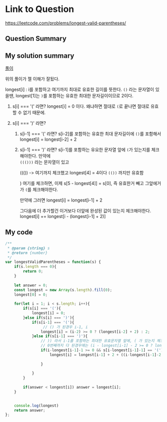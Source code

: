 # Link to Question
https://leetcode.com/problems/longest-valid-parentheses/

## Question Summary

## My solution summary
[풀이](https://leetcode.com/problems/longest-valid-parentheses/discuss/14133/My-DP-O(n)-solution-without-using-stack)


위의 풀이가 젤 이해가 잘됬다. 

longest[i] : i를 포함하고 여기까지 최대로 유효한 길이를 뜻한다. `()` 라는 문자열이 있을땐, longest[1]는 `)`를 포함하는 유효한 최대한 문자길이이므로 2이다. 

1. s[i] === '(' 라면? longest[i] = 0 이다. 왜냐하면 절대로 `(`로 끝나면 절대로 유효할 수 없기 때문에.

2. s[i] === ')' 라면? 
   1. s[i-1] === '(' 라면? s[i-2]를 포함하는 유효한 최대 문자길이에 `()`를 포함해서 longest[i] = longest[i-2] + 2
   2. s[i-1] === ')' 라면? s[i-1]를 포함하는 유요한 문자열 앞에 `(`가 있는지를 체크해야한다. 만약에  
        `((()))` 라는 문자열이 있고

        ((()) -> 여기까지 체크했고 longest[4] = 4이다 `(())` 까지만 유효함
        
        ) 여기를 체크하면, 이제 s[5 - longest[4]] = s[0], 즉 유효한거 빼고 그앞에거가 `(`를 체크해야한다. 
        
        만약에 그러면 longest[i] = longest[i-1] + 2 

        그다음에 더 추가할건 이거보다 더앞에 완성된 값이 있는지 체크해야한다. longest[i] += longest[i - (longest[i-1] + 2)] 


## My code 
```javascript
/**
 * @param {string} s
 * @return {number}
 */
var longestValidParentheses = function(s) {
    if(s.length === 0){
        return 0;
    }
    
    let answer = 0;
    const longest = new Array(s.length).fill(0);
    longest[0] = 0;
        
    for(let i = 1; i < s.length; i++){
        if(s[i] === '('){
            longest[i] = 0;
        }else if(s[i] === ')'){
            if(s[i-1] === '('){
                 // () 가 된경우 i-1, i
                longest[i] = (i-2) >= 0 ? (longest[i-2] + 2) : 2;
            }else if(s[i-1] === ')'){
                // )) 라서 i-1를 포함하는 최대한 유효문자열 앞에, ( 가 있는지 체크
                // 0번째까지 다 된경우에는 (i - longest[i-1] - 2 >= 0 ? longest[i - (longest[i-1] + 2)] : 0) 를 통해 그앞에 0만 더해줌 
                if(i-longest[i-1]-1 >= 0 && s[i-longest[i-1]-1] == '('){
                    longest[i] = longest[i-1] + 2 + ((i-longest[i-1]-2 >= 0)?longest[i-longest[i-1]-2]:0);
                  
                }
                
            }
        }
        
        if(answer < longest[i]) answer = longest[i];
    }
      

    console.log(longest)
    return answer;
};
```
